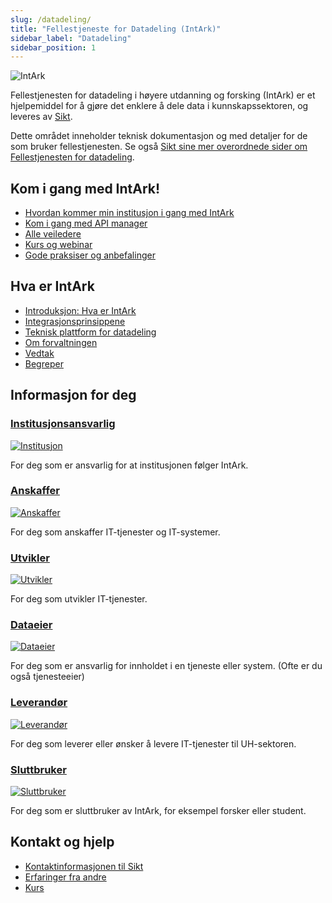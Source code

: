 ```yaml
---
slug: /datadeling/
title: "Fellestjeneste for Datadeling (IntArk)"
sidebar_label: "Datadeling"
sidebar_position: 1
---
```


![IntArk](/datadeling/img/logo.png)

Fellestjenesten for datadeling i høyere utdanning og forsking (IntArk) er et
hjelpemiddel for å gjøre det enklere å dele data i kunnskapssektoren, og
leveres av [Sikt](https://sikt.no/).

Dette området inneholder teknisk dokumentasjon og med detaljer for de som
bruker fellestjenesten. Se også [Sikt sine mer overordnede sider om
Fellestjenesten for datadeling](https://www.uninett.no/Intark).

## Kom i gang med IntArk!

* [Hvordan kommer min institusjon i gang med IntArk](/docs/datadeling/veiledere/innforing)
* [Kom i gang med API manager](/docs/datadeling/teknisk-plattform/oversikt)
* [Alle veiledere](/docs/datadeling/veiledere)
* [Kurs og webinar](/docs/datadeling/kurs/)
* [Gode praksiser og anbefalinger](/docs/datadeling/god-praksis)

## Hva er IntArk

* [Introduksjon: Hva er IntArk](/docs/datadeling/hva-er/)
* [Integrasjonsprinsippene](/docs/datadeling/prinsippene)
* [Teknisk plattform for datadeling](/docs/datadeling/teknisk-plattform)
* [Om forvaltningen](/docs/datadeling/forvaltning)
* [Vedtak](/docs/datadeling/vedtak)
* [Begreper](/docs/datadeling/begreper)

## Informasjon for deg

### [Institusjonsansvarlig](/docs/datadeling/malgrupper/institusjonsansvarlig/)

[![Institusjon](/datadeling/img/illustrasjon-institusjonseier.png)](/docs/datadeling/malgrupper/institusjonsansvarlig/)

For deg som er ansvarlig for at institusjonen følger IntArk.

### [Anskaffer](/docs/datadeling/malgrupper/anskaffer/)

[![Anskaffer](/datadeling/img/illustrasjon-anskaffer.png)](/docs/datadeling/malgrupper/anskaffer/)

For deg som anskaffer IT-tjenester og IT-systemer.

### [Utvikler](/docs/datadeling/malgrupper/utvikler/)

[![Utvikler](/datadeling/img/illustrasjon-utvikler.png)](/docs/datadeling/malgrupper/utvikler/)

For deg som utvikler IT-tjenester.

### [Dataeier](/docs/datadeling/malgrupper/dataeier/)

[![Dataeier](/datadeling/img/illustrasjon-dataeier.png)](/docs/datadeling/malgrupper/dataeier/)

For deg som er ansvarlig for innholdet i en tjeneste eller system. (Ofte er du også tjenesteeier)

### [Leverandør](/docs/datadeling/malgrupper/leverandor/)

[![Leverandør](/datadeling/img/illustrasjon-ekstern.png)](/docs/datadeling/malgrupper/leverandor/)

For deg som leverer eller ønsker å levere IT-tjenester til UH-sektoren.

### [Sluttbruker](/docs/datadeling/malgrupper/sluttbruker/)

[![Sluttbruker](/datadeling/img/illustrasjon-sluttbruker.png)](/docs/datadeling/malgrupper/sluttbruker/)

For deg som er sluttbruker av IntArk, for eksempel forsker eller student.

## Kontakt og hjelp

* [Kontaktinformasjonen til Sikt](https://sikt.no/kontakt-oss)
* [Erfaringer fra andre](/docs/datadeling/erfaringer/)
* [Kurs](/docs/datadeling/kurs)

